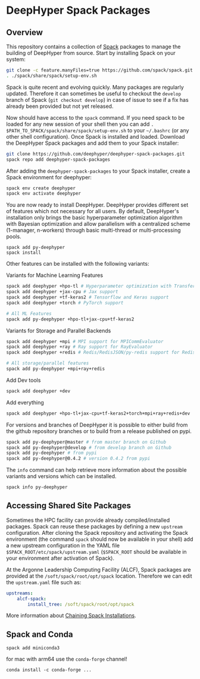 # DeepHyper Spack Packages

## Overview

This repository contains a collection of [Spack](https://spack.io) packages to manage the building of DeepHyper from source. Start by installing Spack on your system:

```bash
git clone -c feature.manyFiles=true https://github.com/spack/spack.git
. ./spack/share/spack/setup-env.sh 
```

Spack is quite recent and evolving quickly. Many packages are regularly updated. Therefore it can sometimes be useful to checkout the `develop` branch of Spack (`git checkout develop`) in case of issue to see if a fix has already been provided but not yet released.

Now should have access to the `spack` command. If you need spack to be loaded for any new session of your shell then you can add `. $PATH_TO_SPACK/spack/share/spack/setup-env.sh` to your `~/.bashrc` (or any other shell configuration). Once Spack is installed and loaded. Download the DeepHyper Spack packages and add them to your Spack installer:


```bash
git clone https://github.com/deephyper/deephyper-spack-packages.git
spack repo add deephyper-spack-packages
```

After adding the `deephyper-spack-packages` to your Spack installer, create a Spack environment for deephyper:

```bash
spack env create deephyper
spack env activate deephyper
```

You are now ready to install DeepHyper. DeepHyper provides different set of features which not necessary for all users. By default, DeepHyper's installation only brings the basic hyperparameter optimization algorithm with Bayesian optimization and allow parallelism with a centralized scheme (1-manager, n-workers) through basic multi-thread or multi-processing pools.

```
spack add py-deephyper
spack install
```

Other features can be installed with the following variants:

Variants for Machine Learning Features
```bash
spack add deephyper +hpo-tl # Hyperparameter optimization with Transfer Learning dependencies
spack add deephyper +jax-cpu # Jax support
spack add deephyper +tf-keras2 # Tensorflow and Keras support
spack add deephyper +torch # PyTorch support

# All ML Features
spack add py-deephyper +hpo-tl+jax-cpu+tf-keras2
```

Variants for Storage and Parallel Backends
```bash
spack add deephyper +mpi # MPI support for MPICommEvaluator
spack add deephyper +ray # Ray support for RayEvaluator
spack add deephyper +redis # Redis/RedisJSON/py-redis support for RedisStorage and Distributed Search

# All storage/parallel features
spack add py-deephyper +mpi+ray+redis
```

Add Dev tools
```bash
spack add deephyper +dev
```

Add everything
```bash
spack add deephyper +hpo-tl+jax-cpu+tf-keras2+torch+mpi+ray+redis+dev
```

For versions and branches of DeepHyper it is possible to either build from the github repository branches or to build from a release published on pypi.

```bash
spack add py-deephyper@master # from master branch on Github
spack add py-deephyper@develop # from develop branch on Github
spack add py-deephyper # from pypi
spack add py-deephyper@0.4.2 # version 0.4.2 from pypi
```

The `info` command can help retrieve more information about the possible variants and versions which can be installed.

```bash
spack info py-deephyper
```

## Accessing Shared Site Packages

Sometimes the HPC facility can provide already compiled/installed packages. Spack can reuse these packages by defining a new `upstream` configuration. After cloning the Spack repository and activating the Spack environment (the command `spack` should now be available in your shell) add a new upstream configuration in the YAML file `$SPACK_ROOT/etc/spack/upstream.yaml` (`$SPACK_ROOT` should be available in your environment after activation of Spack).

At the Argonne Leadership Computing Facility (ALCF), Spack packages are provided at the `/soft/spack/root/opt/spack` location. Therefore we can edit the `upstream.yaml` file such as:


```yaml
upstreams: 
    alcf-spack: 
        install_tree: /soft/spack/root/opt/spack
```

More information about [Chaining Spack Installations](https://spack.readthedocs.io/en/latest/chain.html#using-multiple-upstream-spack-instances).

## Spack and Conda

```
spack add miniconda3
```

for mac with arm64 use the `conda-forge` channel!
```
conda install -c conda-forge ...
```